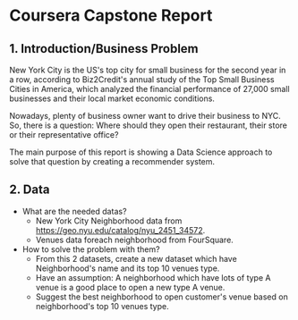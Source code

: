 # Coursera Capstone Report
## 1. Introduction/Business Problem
New York City is the US's top city for small business for the second year in a row, according to Biz2Credit's annual study of the Top Small Business Cities in America, which analyzed the financial performance of 27,000 small businesses and their local market economic conditions.

Nowadays, plenty of business owner want to drive their business to NYC. So, there is a question: Where should they open their restaurant, their store or their representative office?

The main purpose of this report is showing a Data Science approach to solve that question by creating a recommender system.
## 2. Data
* What are the needed datas?
  * New York City Neighborhood data from https://geo.nyu.edu/catalog/nyu_2451_34572.
  * Venues data foreach neighborhood from FourSquare.
* How to solve the problem with them?
  * From this 2 datasets, create a new dataset which have Neighborhood's name and its top 10 venues type.
  * Have an assumption: A neighborhood which have lots of type A venue is a good place to open a new type A venue.
  * Suggest the best neighborhood to open customer's venue based on neighborhood's top 10 venues type.

